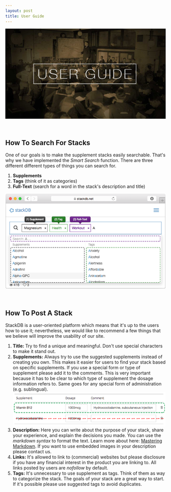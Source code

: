 ```yaml
---
layout: post
title: User Guide
---
```

![Privacy Header](/public/img/userguide.jpg)

&nbsp;

## How To Search For Stacks

One of our goals is to make the supplement stacks easily searchable. That's why we have implemented the *Smart Search* function. There are three different different types of things you can search for.

1. **Supplements**
1. **Tags** (think of it as categories)
1. **Full-Text** (search for a word in the stack's description and title)

![Search](/public/img/search.png)



&nbsp;

## How To Post A Stack

StackDB is a user-oriented platform which means that it's up to the users how to use it; nevertheless, we would like to recommend a few things that we believe will improve the usability of our site.

1. **Title:** Try to find a unique and meaningful. Don't use special characters to make it stand out. 
1. **Supplements:** Always try to use the suggested supplements instead of creating you own. This makes it easier for users to find your stack based on specific supplements. If you use a special form or type of supplement please add it to the comments. This is very important because it has to be clear to which type of supplement the dosage information refers to. Same goes for any special form of administration (e.g. sublingual). ![Search](/public/img/supplement-ex.png)
1. **Description:** Here you can write about the purpose of your stack, share your experience, and explain the decisions you made. You can use the *markdown syntax* to format the text. Learn more about here: [Mastering Markdown](https://guides.github.com/features/mastering-markdown/). If you want to use embedded images in your description please contact us.
1. **Links:** It's allowed to link to (commercial) websites but please disclosure if you have any financial interest in the product you are linking to. All links posted by users are *nofollow* by default. 
1. **Tags:** It's unnecessary to use supplement as tags. Think of them as way to categorize the stack. The goals of your stack are a great way to start. If it's possible please use suggested tags to avoid duplicates.